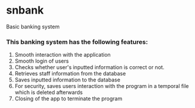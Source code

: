 # snbank
Basic banking system

### This banking system has the following features:
  1. Smooth interaction with the application
  2. Smooth login of users
  3. Checks whether user's inputted information is correct or not.
  4. Retrieves staff information from the database
  5. Saves inputted information to the database
  6. For security, saves users interaction with the program in a temporal file which is deleted afterwards 
  7. Closing of the app to terminate the program
